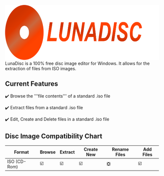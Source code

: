 <img src="https://raw.githubusercontent.com/ravenPenfold/LunaDisc/refs/heads/master/LunaDisc.Graphics/LogoLong.png" alt="LunaDisc Logo" height="180pt"/>
LunaDisc is a 100% free disc image editor for Windows. It allows for the extraction of files from ISO images.

## Current Features
✔️ Browse the '''file contents''' of a standard .iso file

✔️ Extract files from a standard .iso file

✔️ Edit, Create and Delete files in a standard .iso file

## Disc Image Compatibility Chart
| Format | Browse | Extract | Create New | Rename Files | Add Files |
|--------|--------|---------|------------|--------------|-----------|
| ISO (CD-Rom) | ☑️ | ☑️ | ☑️ | ❎ | ☑️ |

